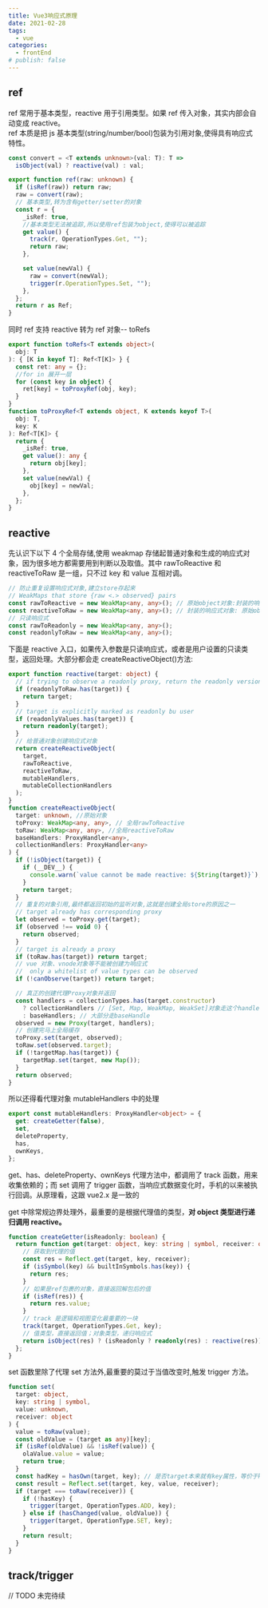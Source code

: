 ```yaml
---
title: Vue3响应式原理
date: 2021-02-28
tags:
  - vue
categories:
  - frontEnd
# publish: false
---
```


## ref

ref 常用于基本类型，reactive 用于引用类型。如果 ref 传入对象，其实内部会自动变成 reactive。<br/> ref 本质是把 js 基本类型(string/number/bool)包装为引用对象,使得具有响应式特性。

```ts
const convert = <T extends unknown>(val: T): T =>
  isObject(val) ? reactive(val) : val;

export function ref(raw: unknown) {
  if (isRef(raw)) return raw;
  raw = convert(raw);
  // 基本类型,转为含有getter/setter的对象
  const r = {
    _isRef: true,
    //基本类型无法被追踪,所以使用ref包装为object,使得可以被追踪
    get value() {
      track(r, OperationTypes.Get, "");
      return raw;
    },

    set value(newVal) {
      raw = convert(newVal);
      trigger(r.OperationTypes.Set, "");
    },
  };
  return r as Ref;
}
```

同时 ref 支持 reactive 转为 ref 对象-- toRefs

```ts
export function toRefs<T extends object>(
  obj: T
): { [K in keyof T]: Ref<T[K]> } {
  const ret: any = {};
  //for in 展开一层
  for (const key in object) {
    ret[key] = toProxyRef(obj, key);
  }
}
function toProxyRef<T extends object, K extends keyof T>(
  obj: T,
  key: K
): Ref<T[K]> {
  return {
    _isRef: true,
    get value(): any {
      return obj[key];
    },
    set value(newVal) {
      obj[key] = newVal;
    },
  };
}
```

## reactive

先认识下以下 4 个全局存储,使用 weakmap 存储起普通对象和生成的响应式对象，因为很多地方都需要用到判断以及取值。其中 rawToReactive 和 reactiveToRaw 是一组，只不过 key 和 value 互相对调。

```ts
// 防止重复设置响应式对象,建立store存起来
// WeakMaps that store {raw <.> observed} pairs
const rawToReactive = new WeakMap<any, any>(); // 原始object对象:封装的响应式对象
const reactiveToRaw = new WeakMap<any, any>(); // 封装的响应式对象: 原始object对象
// 只读响应式
const rawToReadonly = new WeakMap<any, any>();
const readonlyToRaw = new WeakMap<any, any>();
```

下面是 reactive 入口，如果传入参数是只读响应式，或者是用户设置的只读类型，返回处理。大部分都会走 createReactiveObject()方法:

```ts
export function reactive(target: object) {
  // if trying to observe a readonly proxy, return the readonly version
  if (readonlyToRaw.has(target)) {
    return target;
  }
  // target is explicitly marked as readonly bu user
  if (readonlyValues.has(target)) {
    return readonly(target);
  }
  // 给普通对象创建响应式对象
  return createReactiveObject(
    target,
    rawToReactive,
    reactiveToRaw,
    mutableHandlers,
    mutableCollectionHandlers
  );
}
function createReactiveObject(
  target: unknown, //原始对象
  toProxy: WeakMap<any, any>, // 全局rawToReactive
  toRaw: WeakMap<any, any>, //全局reactiveToRaw
  baseHandlers: ProxyHandler<any>,
  collectionHandlers: ProxyHandler<any>
) {
  if (!isObject(target)) {
    if (__DEV__) {
      console.warn(`value cannot be made reactive: ${String(target)}`);
    }
    return target;
  }
  // 重复的对象引用,最终都返回初始的监听对象,这就是创建全局store的原因之一
  // target already has corresponding proxy
  let observed = toProxy.get(target);
  if (observed !== void 0) {
    return observed;
  }
  // target is already a proxy
  if (toRaw.has(target)) return target;
  // vue 对象、vnode对象等不能被创建为响应式
  //  only a whitelist of value types can be observed
  if (!canObserve(target)) return target;

  // 真正的创建代理Proxy对象并返回
  const handlers = collectionTypes.has(target.constructor)
    ? collectionHandlers // [Set, Map, WeakMap, WeakSet]对象走这个handles
    : baseHandlers; // 大部分走baseHandle
  observed = new Proxy(target, handlers);
  // 创建完马上全局缓存
  toProxy.set(target, observed);
  toRaw.set(observed.target);
  if (!targetMap.has(target)) {
    targetMap.set(target, new Map());
  }
  return observed;
}
```

所以还得看代理对象 mutableHandlers 中的处理

```ts
export const mutableHandlers: ProxyHandler<object> = {
  get: createGetter(false),
  set,
  deleteProperty,
  has,
  ownKeys,
};
```

get、has、deleteProperty、ownKeys 代理方法中，都调用了 track 函数，用来收集依赖的；而 set 调用了 trigger 函数，当响应式数据变化时，手机的以来被执行回调。从原理看，这跟 vue2.x 是一致的

get 中除常规边界处理外，最重要的是根据代理值的类型，**对 object 类型进行递归调用 reactive。**

```ts
function createGetter(isReadonly: boolean) {
  return function get(target: object, key: string | symbol, receiver: object) {
    // 获取到代理的值
    const res = Reflect.get(target, key, receiver);
    if (isSymbol(key) && builtInSymbols.has(key)) {
      return res;
    }
    // 如果是ref包裹的对象，直接返回解包后的值
    if (isRef(res)) {
      return res.value;
    }
    // track 是逻辑和视图变化最重要的一块
    track(target, OperationTypes.Get, key);
    // 值类型，直接返回值；对象类型，递归响应式
    return isObject(res) ? (isReadonly ? readonly(res) : reactive(res)) : res;
  };
}
```

set 函数里除了代理 set 方法外,最重要的莫过于当值改变时,触发 trigger 方法。

```ts
function set(
  target: object,
  key: string | symbol,
  value: unknown,
  receiver: object
) {
  value = toRaw(value);
  const oldValue = (target as any)[key];
  if (isRef(oldValue) && !isRef(value)) {
    olaValue.value = value;
    return true;
  }
  const hadKey = hasOwn(target, key); // 是否target本来就有key属性，等价于key in target
  const result = Reflect.set(target, key, value, receiver);
  if (target === toRaw(receiver)) {
    if (!hasKey) {
      trigger(target, OperationTypes.ADD, key);
    } else if (hasChanged(value, oldValue)) {
      trigger(target, OperationType.SET, key);
    }
    return result;
  }
}
```

## track/trigger

// TODO 未完待续
